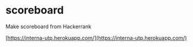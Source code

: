 # scoreboard
Make scoreboard from Hackerrank

[https://interna-utp.herokuapp.com/](https://interna-utp.herokuapp.com/)
